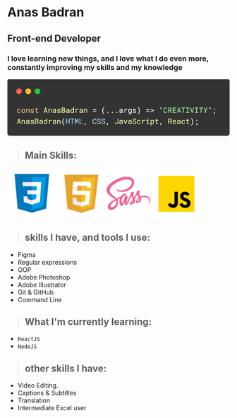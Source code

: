 # Anas Badran

## Front-end Developer

### I love learning new things, and I love what I do even more, constantly improving my skills and my knowledge

<img src="./imgs/code.png" title="" alt="Image" width="811">

> ## Main Skills:

<img  src="./imgs/html.png" title="HTML" alt="HTML" width="111"><img src="./imgs/css.png" title="CSS" alt="CSS" width="109"><img src="./imgs/sass.png" title="SASS || SCSS" alt="SASS" width="109"><img src="./imgs/JS.png" title="JavaScript" alt="JavaScript" width="109">

> ## skills I have, and tools I use:

- Figma
- Regular expressions
- OOP
- Adobe Photoshop
- Adobe Illustrator
- Git & GitHub
- Command Line

> ## What I'm currently learning:

- `ReactJS`
- `NodeJS`

> ## other skills I have:

- Video Editing.
- Captions & Subtitles
- Translation
- Intermediate Excel user
